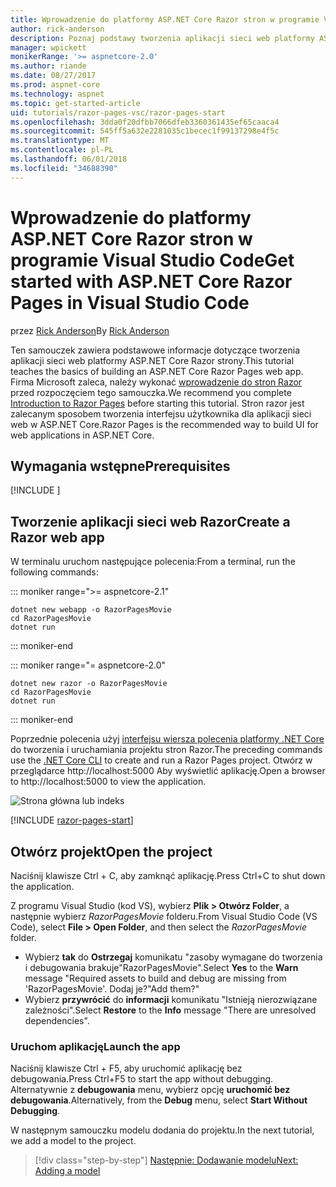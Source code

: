 ```yaml
---
title: Wprowadzenie do platformy ASP.NET Core Razor stron w programie Visual Studio Code
author: rick-anderson
description: Poznaj podstawy tworzenia aplikacji sieci web platformy ASP.NET Core Razor strony z kodem Visual Studio.
manager: wpickett
monikerRange: '>= aspnetcore-2.0'
ms.author: riande
ms.date: 08/27/2017
ms.prod: aspnet-core
ms.technology: aspnet
ms.topic: get-started-article
uid: tutorials/razor-pages-vsc/razor-pages-start
ms.openlocfilehash: 3dda0f20dfbb7066dfeb3360361435ef65caaca4
ms.sourcegitcommit: 545ff5a632e2281035c1becec1f99137298e4f5c
ms.translationtype: MT
ms.contentlocale: pl-PL
ms.lasthandoff: 06/01/2018
ms.locfileid: "34688390"
---
```

# <a name="get-started-with-aspnet-core-razor-pages-in-visual-studio-code"></a><span data-ttu-id="fb1a6-103">Wprowadzenie do platformy ASP.NET Core Razor stron w programie Visual Studio Code</span><span class="sxs-lookup"><span data-stu-id="fb1a6-103">Get started with ASP.NET Core Razor Pages in Visual Studio Code</span></span>

<span data-ttu-id="fb1a6-104">przez [Rick Anderson](https://twitter.com/RickAndMSFT)</span><span class="sxs-lookup"><span data-stu-id="fb1a6-104">By [Rick Anderson](https://twitter.com/RickAndMSFT)</span></span>

<span data-ttu-id="fb1a6-105">Ten samouczek zawiera podstawowe informacje dotyczące tworzenia aplikacji sieci web platformy ASP.NET Core Razor strony.</span><span class="sxs-lookup"><span data-stu-id="fb1a6-105">This tutorial teaches the basics of building an ASP.NET Core Razor Pages web app.</span></span> <span data-ttu-id="fb1a6-106">Firma Microsoft zaleca, należy wykonać [wprowadzenie do stron Razor](xref:mvc/razor-pages/index) przed rozpoczęciem tego samouczka.</span><span class="sxs-lookup"><span data-stu-id="fb1a6-106">We recommend you complete [Introduction to Razor Pages](xref:mvc/razor-pages/index) before starting this tutorial.</span></span> <span data-ttu-id="fb1a6-107">Stron razor jest zalecanym sposobem tworzenia interfejsu użytkownika dla aplikacji sieci web w ASP.NET Core.</span><span class="sxs-lookup"><span data-stu-id="fb1a6-107">Razor Pages is the recommended way to build UI for web applications in ASP.NET Core.</span></span>

## <a name="prerequisites"></a><span data-ttu-id="fb1a6-108">Wymagania wstępne</span><span class="sxs-lookup"><span data-stu-id="fb1a6-108">Prerequisites</span></span>

[!INCLUDE [](~/includes/net-core-prereqs-vscode.md)]

## <a name="create-a-razor-web-app"></a><span data-ttu-id="fb1a6-109">Tworzenie aplikacji sieci web Razor</span><span class="sxs-lookup"><span data-stu-id="fb1a6-109">Create a Razor web app</span></span>

<span data-ttu-id="fb1a6-110">W terminalu uruchom następujące polecenia:</span><span class="sxs-lookup"><span data-stu-id="fb1a6-110">From a terminal, run the following commands:</span></span>

::: moniker range=">= aspnetcore-2.1"

```console
dotnet new webapp -o RazorPagesMovie
cd RazorPagesMovie
dotnet run
```

::: moniker-end

::: moniker range="= aspnetcore-2.0"

```console
dotnet new razor -o RazorPagesMovie
cd RazorPagesMovie
dotnet run
```

::: moniker-end

<span data-ttu-id="fb1a6-111">Poprzednie polecenia użyj [interfejsu wiersza polecenia platformy .NET Core](https://docs.microsoft.com/dotnet/core/tools/dotnet) do tworzenia i uruchamiania projektu stron Razor.</span><span class="sxs-lookup"><span data-stu-id="fb1a6-111">The preceding commands use the [.NET Core CLI](https://docs.microsoft.com/dotnet/core/tools/dotnet) to create and run a Razor Pages project.</span></span> <span data-ttu-id="fb1a6-112">Otwórz w przeglądarce http://localhost:5000 Aby wyświetlić aplikację.</span><span class="sxs-lookup"><span data-stu-id="fb1a6-112">Open a browser to http://localhost:5000 to view the application.</span></span>

![Strona główna lub indeks](../razor-pages/razor-pages-start/_static/home.png)

[!INCLUDE [razor-pages-start](../../includes/RP/razor-pages-start.md)]

## <a name="open-the-project"></a><span data-ttu-id="fb1a6-114">Otwórz projekt</span><span class="sxs-lookup"><span data-stu-id="fb1a6-114">Open the project</span></span>

<span data-ttu-id="fb1a6-115">Naciśnij klawisze Ctrl + C, aby zamknąć aplikację.</span><span class="sxs-lookup"><span data-stu-id="fb1a6-115">Press Ctrl+C to shut down the application.</span></span>

<span data-ttu-id="fb1a6-116">Z programu Visual Studio (kod VS), wybierz **Plik > Otwórz Folder**, a następnie wybierz *RazorPagesMovie* folderu.</span><span class="sxs-lookup"><span data-stu-id="fb1a6-116">From Visual Studio Code (VS Code), select **File > Open Folder**, and then select the *RazorPagesMovie* folder.</span></span>

- <span data-ttu-id="fb1a6-117">Wybierz **tak** do **Ostrzegaj** komunikatu "zasoby wymagane do tworzenia i debugowania brakuje"RazorPagesMovie".</span><span class="sxs-lookup"><span data-stu-id="fb1a6-117">Select **Yes** to the **Warn** message "Required assets to build and debug are missing from 'RazorPagesMovie'.</span></span> <span data-ttu-id="fb1a6-118">Dodaj je?"</span><span class="sxs-lookup"><span data-stu-id="fb1a6-118">Add them?"</span></span>
- <span data-ttu-id="fb1a6-119">Wybierz **przywrócić** do **informacji** komunikatu "Istnieją nierozwiązane zależności".</span><span class="sxs-lookup"><span data-stu-id="fb1a6-119">Select **Restore** to the **Info** message "There are unresolved dependencies".</span></span>

### <a name="launch-the-app"></a><span data-ttu-id="fb1a6-120">Uruchom aplikację</span><span class="sxs-lookup"><span data-stu-id="fb1a6-120">Launch the app</span></span>

<span data-ttu-id="fb1a6-121">Naciśnij klawisze Ctrl + F5, aby uruchomić aplikację bez debugowania.</span><span class="sxs-lookup"><span data-stu-id="fb1a6-121">Press Ctrl+F5 to start the app without debugging.</span></span> <span data-ttu-id="fb1a6-122">Alternatywnie z **debugowania** menu, wybierz opcję **uruchomić bez debugowania**.</span><span class="sxs-lookup"><span data-stu-id="fb1a6-122">Alternatively, from the **Debug** menu, select **Start Without Debugging**.</span></span>

<span data-ttu-id="fb1a6-123">W następnym samouczku modelu dodania do projektu.</span><span class="sxs-lookup"><span data-stu-id="fb1a6-123">In the next tutorial, we add a model to the project.</span></span> 

> [!div class="step-by-step"]
> [<span data-ttu-id="fb1a6-124">Następnie: Dodawanie modelu</span><span class="sxs-lookup"><span data-stu-id="fb1a6-124">Next: Adding a model</span></span>](xref:tutorials/razor-pages-vsc/model)  
